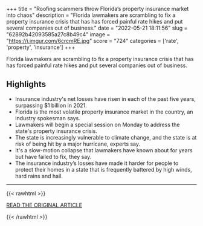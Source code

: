 +++
title = "Roofing scammers throw Florida’s property insurance market into chaos"
description = "Florida lawmakers are scrambling to fix a property insurance crisis that has has forced painful rate hikes and put several companies out of business."
date = "2022-05-21 18:11:56"
slug = "62892b42093585a27c8b49c4"
image = "https://i.imgur.com/6crcmRE.jpg"
score = "724"
categories = ['rate', 'property', 'insurance']
+++

Florida lawmakers are scrambling to fix a property insurance crisis that has has forced painful rate hikes and put several companies out of business.

## Highlights

- Insurance industry's net losses have risen in each of the past five years, surpassing $1 billion in 2021.
- Florida is the most volatile property insurance market in the country, an industry spokesman says.
- Lawmakers will begin a special session on Monday to address the state's property insurance crisis.
- The state is increasingly vulnerable to climate change, and the state is at risk of being hit by a major hurricane, experts say.
- It's a slow-motion collapse that lawmakers have known about for years but have failed to fix, they say.
- The insurance industry’s losses have made it harder for people to protect their homes in a state that is frequently battered by high winds, hard rains and hail.

---

{{< rawhtml >}}
  <p class="article-category">
    <a target="_blank" href="https://www.nbcnews.com/news/us-news/roofing-scams-florida-property-insurance-hurricane-rcna29649">READ THE ORIGINAL ARTICLE</a>
  </p>
{{< /rawhtml >}}
